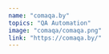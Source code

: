 ```yaml
---
name: "comaqa.by"
topics: "QA Automation"
image: "comaqa/comaqa.png"
link: "https://comaqa.by/"
---
```

